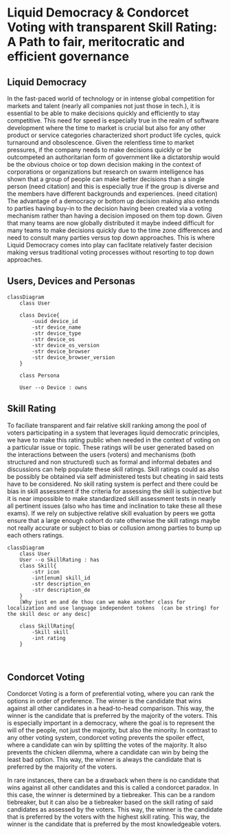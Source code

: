 # Liquid Democracy & Condorcet Voting with transparent Skill Rating: A Path to fair, meritocratic and efficient governance



## Liquid Democracy
In the fast-paced world of technology or in intense global competition for markets and talent (nearly all companies not just those in tech.), it is essential to be able to make decisions quickly and efficiently to stay competitive.  This need for speed is especially true in the realm of software development where the time to market is crucial but also for any other product or service categories characterized short product life cycles, quick turnaround and obsolescence. Given the relentless time to market pressures, if the company needs to make decisions quickly or be outcompeted an authoritarian form of government like a dictatorship would be the obvious choice or top down decision making in the context of corporations or organizations but research on swarm intelligence has shown that a group of people can make better decisions than a single person (need citation) and this is especially true if the group is diverse and the members have different backgrounds and experiences. (need citation) The advantage of a democracy or bottom up decision making also extends to parties having buy-in to the decision having been created via a voting mechanism rather than having a decision imposed on them top down. Given that many teams are now globally distributed it maybe indeed difficult for many teams to make decisions quickly due to the time zone differences and need to consult many parties versus top down approaches. This is where Liquid Democracy comes into play can faclitate relatively faster decision making versus traditional voting processes without resorting to top down approaches.


## Users, Devices and Personas



```mermaid
classDiagram
    class User

    class Device{
        -uuid device_id
        -str device_name
        -str device_type
        -str device_os
        -str device_os_version
        -str device_browser
        -str device_browser_version
    }

    class Persona

    User --o Device : owns
```



## Skill Rating
To faciliate transparent and fair relative skill ranking among the pool of voters participating in a system that leverages liquid democratic principles, we have to make this rating public when needed in the context of voting on a particular issue or topic. These ratings will be user generated based on the interactions between the users (voters) and mechanisms (both structured and non structured) such as formal and informal debates and discussions can help populate these skill ratings. Skill ratings could as also be possibly be obtained via self administered tests but cheating in said tests have to be considered. No skill rating system is perfect and there could be bias in skill assessment if the criteria for assessing the skill is subjective but it is near impossible to make standardized skill assessment tests in nearly all pertinent issues (also who has time and inclination to take these all these exams). If we rely on subjective relative skill evaluation by peers we gotta ensure that a large enough cohort do rate otherwise the skill ratings maybe not really accurate or subject to bias or collusion among parties to bump up each others ratings.


```mermaid
classDiagram
    class User
    User --o SkillRating : has
    class Skill{
        -str icon
        -int[enum] skill_id
        -str description_en
        -str description_de
    }
    [Why just en and de thou can we make another class for localization and use language independent tokens  (can be string) for the skill desc or any desc]

    class SkillRating{
        -Skill skill
        -int rating
    }



```


## Condorcet Voting
Condorcet Voting is a form of preferential voting, where you can rank the options in order of preference. The winner is the candidate that wins against all other candidates in a head-to-head comparison. This way, the winner is the candidate that is preferred by the majority of the voters. This is especially important in a democracy, where the goal is to represent the will of the people, not just the majority, but also the minority. In contrast to any other voting system, condorcet voting prevents the spoiler effect, where a candidate can win by splitting the votes of the majority. It also prevents the chicken dilemma, where a candidate can win by being the least bad option. This way, the winner is always the candidate that is preferred by the majority of the voters.

In rare instances, there can be a drawback when there is no candidate that wins against all other candidates and this is called a condorcet paradox. In this case, the winner is determined by a tiebreaker. This can be a random tiebreaker, but it can also be a tiebreaker based on the skill rating of said candidates as assessed by the voters. This way, the winner is the candidate that is preferred by the voters with the highest skill rating. This way, the winner is the candidate that is preferred by the most knowledgeable voters.
